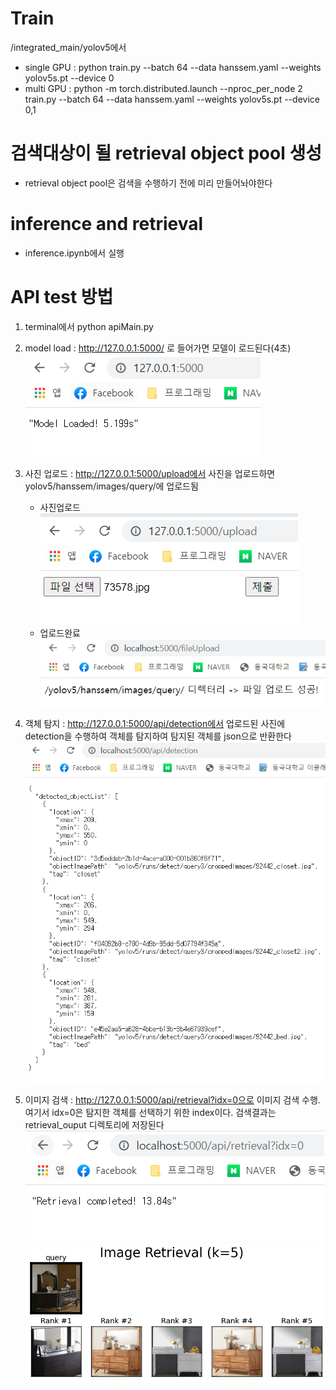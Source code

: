 # Train
/integrated_main/yolov5에서 
- single GPU : python train.py --batch 64 --data hanssem.yaml --weights yolov5s.pt --device 0
- multi GPU : python -m torch.distributed.launch --nproc_per_node 2 train.py --batch 64 --data hanssem.yaml --weights yolov5s.pt --device 0,1

# 검색대상이 될 retrieval object pool 생성
- retrieval object pool은 검색을 수행하기 전에 미리 만들어놔야한다

# inference and retrieval
- inference.ipynb에서 실행

# API test 방법
 1. terminal에서 python apiMain.py
 2. model load : http://127.0.0.1:5000/ 로 들어가면 모델이 로드된다(4초) ![모델로드](./description/modelLoad.png)
 3. 사진 업로드 : http://127.0.0.1:5000/upload에서 사진을 업로드하면 yolov5/hanssem/images/query/에 업로드됨
    - 사진업로드   
    ![사진업로드](./description/upload.png)
    - 업로드완료   
    ![업로드완료](./description/uploadCompleted.png)

 4. 객체 탐지   : http://127.0.0.1:5000/api/detection에서 업로드된 사진에 detection을 수행하여 객체를 탐지하여 탐지된 객체를 json으로 반환한다   
 ![detection](./description/detection.png)

 5. 이미지 검색 : http://127.0.0.1:5000/api/retrieval?idx=0으로 이미지 검색 수행. 여기서 idx=0은 탐지한 객체를 선택하기 위한 index이다. 검색결과는 retrieval_ouput 디렉토리에 저장된다 
 ![retrieval](./description/retrieval.png)
 ![retrieval_output](./description/retrieval_output.png)